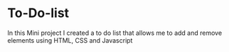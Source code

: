 # To-Do-list
In this Mini project I created a to do list that allows me to add and remove elements using HTML, CSS and Javascript
